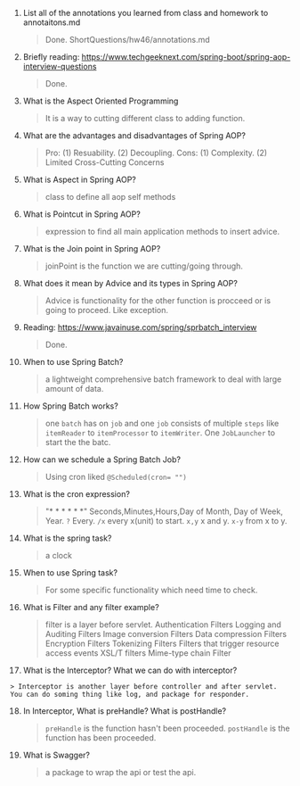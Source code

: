 1.  List all of the annotations you learned from class and homework to annotaitons.md

    > Done. ShortQuestions/hw46/annotations.md 

2.  Briefly reading: https://www.techgeeknext.com/spring-boot/spring-aop-interview-questions

    > Done. 

3.  What is the Aspect Oriented Programming

    > It is a way to cutting different class to adding function. 

4.  What are the advantages and disadvantages of Spring AOP?

    > Pro: (1) Resuability. (2) Decoupling.
    > Cons: (1) Complexity. (2) Limited Cross-Cutting Concerns

5.  What is Aspect in Spring AOP?

    > class to define all aop self methods 

6.  What is Pointcut in Spring AOP?

    > expression to find all main application methods to insert advice. 

7. What is the Join point in Spring AOP?

    > joinPoint is the function we are cutting/going through. 

8.  What does it mean by Advice and its types in Spring AOP?

    > Advice is functionality for the other function is procceed or is going to proceed. Like exception. 

9.  Reading: https://www.javainuse.com/spring/sprbatch_interview

    > Done. 

10. When to use Spring Batch?

    > a lightweight comprehensive batch framework to deal with large amount of data. 

11. How Spring Batch works?

    > one `batch` has on `job` and one `job` consists of multiple `steps` like `itemReader` to `itemProcessor` to `itemWriter`. One `JobLauncher` to start the the batc.

12. How can we schedule a Spring Batch Job?

    > Using cron  liked `@Scheduled(cron= "")`

13. What is the cron expression?

    > "* * * * * *" Seconds,Minutes,Hours,Day of Month, Day of Week, Year. 
    > `?` Every. 
    > `/x` every x(unit) to start.
    > `x,y` x and y. 
    > `x-y` from x to y. 


14. What is the spring task?

    > a clock 

15. When to use Spring task? 

    > For some specific functionality which need time to check. 

16. What is Filter and any filter example?

    > filter is a layer before servlet. 
    > Authentication Filters
    > Logging and Auditing Filters
    > Image conversion Filters
    > Data compression Filters
    > Encryption Filters
    > Tokenizing Filters
    > Filters that trigger resource access events
    > XSL/T filters
    > Mime-type chain Filter

17.  What is the Interceptor? What we can do with interceptor?

    > Interceptor is another layer before controller and after servlet. You can do soming thing like log, and package for responder. 

18. In Interceptor, What is preHandle? What is postHandle?

    > `preHandle` is the function hasn't been proceeded.
    > `postHandle` is the function has been proceeded. 

19. What is Swagger?

    > a package to wrap the api or test the api. 
